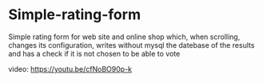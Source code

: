 # Simple-rating-form
Simple rating form for web site and online shop which, when scrolling, changes its configuration, writes without mysql the datebase of the results and has a check if it is not chosen to be able to vote

video: https://youtu.be/cfNoBO90p-k
